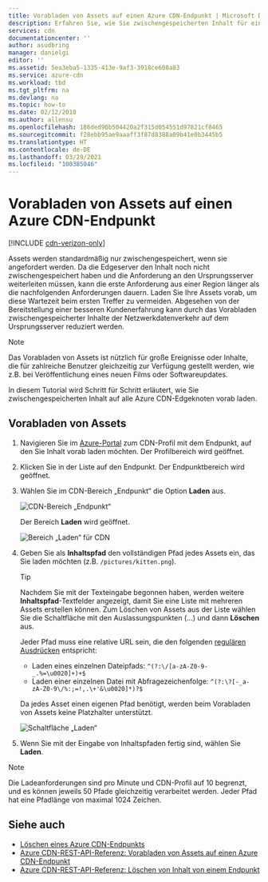 ```yaml
---
title: Vorabladen von Assets auf einen Azure CDN-Endpunkt | Microsoft Docs
description: Erfahren Sie, wie Sie zwischengespeicherten Inhalt für einen Azure Content Delivery Network-Endpunkt vorab laden. Diese Funktion ist für bestimmte Versionen des Produkts verfügbar.
services: cdn
documentationcenter: ''
author: asudbring
manager: danielgi
editor: ''
ms.assetid: 5ea3eba5-1335-413e-9af3-3918ce608a83
ms.service: azure-cdn
ms.workload: tbd
ms.tgt_pltfrm: na
ms.devlang: na
ms.topic: how-to
ms.date: 02/12/2018
ms.author: allensu
ms.openlocfilehash: 186ded90b504420a2f315d054551d97821cf8465
ms.sourcegitcommit: f28ebb95ae9aaaff3f87d8388a09b41e0b3445b5
ms.translationtype: HT
ms.contentlocale: de-DE
ms.lasthandoff: 03/29/2021
ms.locfileid: "100385046"
---
```

# <a name="pre-load-assets-on-an-azure-cdn-endpoint"></a>Vorabladen von Assets auf einen Azure CDN-Endpunkt
[!INCLUDE [cdn-verizon-only](../../includes/cdn-verizon-only.md)]

Assets werden standardmäßig nur zwischengespeichert, wenn sie angefordert werden. Da die Edgeserver den Inhalt noch nicht zwischengespeichert haben und die Anforderung an den Ursprungsserver weiterleiten müssen, kann die erste Anforderung aus einer Region länger als die nachfolgenden Anforderungen dauern. Laden Sie Ihre Assets vorab, um diese Wartezeit beim ersten Treffer zu vermeiden. Abgesehen von der Bereitstellung einer besseren Kundenerfahrung kann durch das Vorabladen zwischengespeicherter Inhalte der Netzwerkdatenverkehr auf dem Ursprungsserver reduziert werden.

> [!NOTE]
> Das Vorabladen von Assets ist nützlich für große Ereignisse oder Inhalte, die für zahlreiche Benutzer gleichzeitig zur Verfügung gestellt werden, wie z.B. bei Veröffentlichung eines neuen Films oder Softwareupdates.
> 
> 

In diesem Tutorial wird Schritt für Schritt erläutert, wie Sie zwischengespeicherten Inhalt auf alle Azure CDN-Edgeknoten vorab laden.

## <a name="to-pre-load-assets"></a>Vorabladen von Assets
1. Navigieren Sie im [Azure-Portal](https://portal.azure.com) zum CDN-Profil mit dem Endpunkt, auf den Sie Inhalt vorab laden möchten. Der Profilbereich wird geöffnet.
    
2. Klicken Sie in der Liste auf den Endpunkt. Der Endpunktbereich wird geöffnet.
3. Wählen Sie im CDN-Bereich „Endpunkt“ die Option **Laden** aus.
   
    ![CDN-Bereich „Endpunkt“](./media/cdn-preload-endpoint/cdn-endpoint-blade.png)
   
    Der Bereich **Laden** wird geöffnet.
   
    ![Bereich „Laden“ für CDN](./media/cdn-preload-endpoint/cdn-load-blade.png)
4. Geben Sie als **Inhaltspfad** den vollständigen Pfad jedes Assets ein, das Sie laden möchten (z.B. `/pictures/kitten.png`).
   
   > [!TIP]
   > Nachdem Sie mit der Texteingabe begonnen haben, werden weitere **Inhaltspfad**-Textfelder angezeigt, damit Sie eine Liste mit mehreren Assets erstellen können. Zum Löschen von Assets aus der Liste wählen Sie die Schaltfläche mit den Auslassungspunkten (...) und dann **Löschen** aus.
   > 
   > Jeder Pfad muss eine relative URL sein, die den folgenden [regulären Ausdrücken](/dotnet/standard/base-types/regular-expression-language-quick-reference) entspricht:  
   > - Laden eines einzelnen Dateipfads: `^(?:\/[a-zA-Z0-9-_.%=\u0020]+)+$`  
   > - Laden einer einzelnen Datei mit Abfragezeichenfolge: `^(?:\?[-_a-zA-Z0-9\/%:;=!,.\+'&\u0020]*)?$` 
   > 
   > Da jedes Asset einen eigenen Pfad benötigt, werden beim Vorabladen von Assets keine Platzhalter unterstützt.
   > 
   > 
   
    ![Schaltfläche „Laden“](./media/cdn-preload-endpoint/cdn-load-paths.png)
5. Wenn Sie mit der Eingabe von Inhaltspfaden fertig sind, wählen Sie **Laden**.
   

> [!NOTE]
> Die Ladeanforderungen sind pro Minute und CDN-Profil auf 10 begrenzt, und es können jeweils 50 Pfade gleichzeitig verarbeitet werden. Jeder Pfad hat eine Pfadlänge von maximal 1024 Zeichen.
> 
> 

## <a name="see-also"></a>Siehe auch
* [Löschen eines Azure CDN-Endpunkts](cdn-purge-endpoint.md)
* [Azure CDN-REST-API-Referenz: Vorabladen von Assets auf einen Azure CDN-Endpunkt](/rest/api/cdn/cdn/endpoints/loadcontent)
* [Azure CDN-REST-API-Referenz: Löschen von Inhalt von einem Endpunkt](/rest/api/cdn/cdn/endpoints/purgecontent)